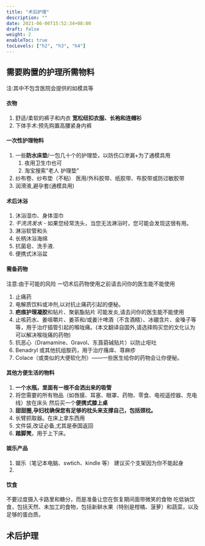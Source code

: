 ```yaml
---
title: "术后护理"
description: ""
date: 2021-06-06T15:52:34+08:00
draft: false
weight: 2
enableToc: true
tocLevels: ["h2", "h3", "h4"]
---
```



## 需要购置的护理所需物料

注:其中不包含医院会提供的如模具等

#### 衣物

1. 舒适/柔软的裤子和内衣 **宽松纽扣衣服、长袍和连帽衫**
2. 下体手术:预先购置高腰紧身内裤



#### 一次性护理物料

1. 一些**防水床垫**/一包几十个的护理垫，以防伤口渗漏+为了通模具用
	1. 夜用卫生巾也可
	2. 淘宝搜索"老人 护理垫"
2. 纱布卷、纱布垫（不粘）
医用/外科胶带、纸胶带、布胶带或防过敏胶带
3. 润滑液,避孕套(通模具用)

#### 术后沐浴

1. 沐浴湿巾、身体湿巾
2. *干洗洗发水* - 如果您经常洗头，当您无法淋浴时，您可能会发现这很有用。
3. 淋浴软管和头
4. 长柄沐浴海绵
5. 抗菌皂、洗手液.
6. 便携式沐浴盆

#### 需备药物

注意:由于可能的风险 一切术后药物使用之前请去问你的医生能不能使用
1. 止痛药
2. 电解质饮料或冲剂,以对抗止痛药引起的便秘。
3. **疤痕护理凝胶**和贴片、聚氨酯贴片 可能发炎,请去问你的医生能不能使用
4. 止咳药水、姜咀嚼片、姜茶和/或姜汁啤酒（不含酒精）、冰硼含片、金嗓子等等，用于治疗插管引起的喉咙痛。(本文翻译自国外,请选择购买您的文化认为可以解决喉咙痛的药物)
5. 抗恶心（Dramamine、Gravol、东莨菪碱贴片）以防止呕吐
6. Benadryl 或其他抗组胺药，用于治疗瘙痒、荨麻疹
7. Colace（或类似的大便软化剂）——一些医生给你的药物会让你便秘。

#### 其他方便生活的物料

1. **一个水瓶，里面有一根不会洒出来的吸管**
2. 将您需要的所有物品（如唇膜、耳塞、眼罩、药物、零食、电视遥控器、充电线）放在床头
	然后买一个**便携式膝上桌**
3. **甜甜圈,孕妇枕确保您有足够的枕头来支撑自己，包括颈枕。**
4. 长臂抓取器。在床上拿东西用
5. 文件袋,改证必备,尤其是泰国返回
6. **踏脚凳**，用于上下床。

#### 娱乐产品

1. 娱乐（笔记本电脑、swtich、kindle 等） 建议买个支架因为你不能起身
2. 

#### 饮食

不要过度摄入卡路里和糖分，而是准备让您在恢复期间面带微笑的食物
吃低钠饮食，包括天然、未加工的食物，包括新鲜水果（特别是柑橘、菠萝）和蔬菜，以及足够的蛋白质。



## 术后护理